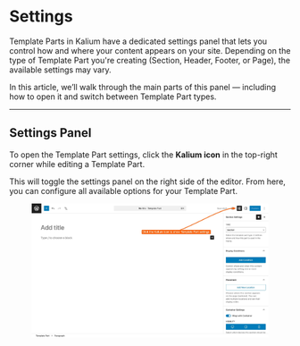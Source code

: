 # Settings

Template Parts in Kalium have a dedicated settings panel that lets you control how and where your content appears on your site. Depending on the type of Template Part you're creating (Section, Header, Footer, or Page), the available settings may vary.

In this article, we’ll walk through the main parts of this panel — including how to open it and switch between Template Part types.

***

## Settings Panel

To open the Template Part settings, click the **Kalium icon** in the top-right corner while editing a Template Part.

This will toggle the settings panel on the right side of the editor. From here, you can configure all available options for your Template Part.

<figure><img src="../../.gitbook/assets/settings.jpg" alt=""><figcaption></figcaption></figure>

